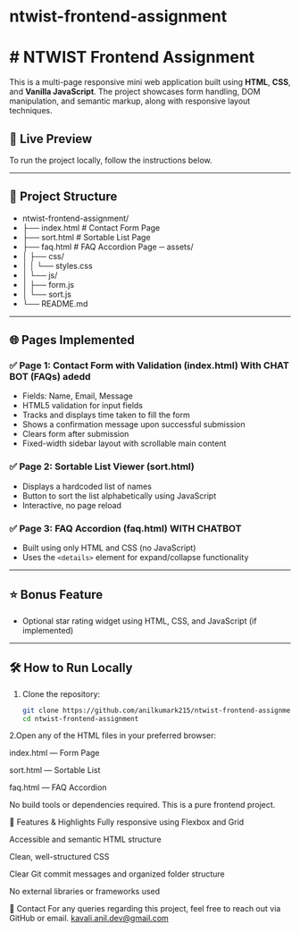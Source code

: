 # ntwist-frontend-assignment
# # NTWIST Frontend Assignment

This is a multi-page responsive mini web application built using **HTML**, **CSS**, and **Vanilla JavaScript**. The project showcases form handling, DOM manipulation, and semantic markup, along with responsive layout techniques.

## 🚀 Live Preview

To run the project locally, follow the instructions below.

---

## 📁 Project Structure

- ntwist-frontend-assignment/
- ├── index.html # Contact Form Page
- ├── sort.html # Sortable List Page
- ├── faq.html # FAQ Accordion Page
─ assets/
- │ ├── css/
- │ │ └── styles.css
- │ └── js/
- │ ├── form.js
- │ └── sort.js
- └── README.md

---

## 🌐 Pages Implemented

### ✅ Page 1: Contact Form with Validation (index.html) With CHAT BOT (FAQs) adedd

- Fields: Name, Email, Message
- HTML5 validation for input fields
- Tracks and displays time taken to fill the form
- Shows a confirmation message upon successful submission
- Clears form after submission
- Fixed-width sidebar layout with scrollable main content

### ✅ Page 2: Sortable List Viewer (sort.html)

- Displays a hardcoded list of names
- Button to sort the list alphabetically using JavaScript
- Interactive, no page reload

### ✅ Page 3: FAQ Accordion (faq.html)  WITH CHATBOT 

- Built using only HTML and CSS (no JavaScript)
- Uses the `<details>` element for expand/collapse functionality

---

## ⭐ Bonus Feature

- Optional star rating widget using HTML, CSS, and JavaScript (if implemented)

---

## 🛠️ How to Run Locally

1. Clone the repository:
   ```bash
   git clone https://github.com/anilkumark215/ntwist-frontend-assignment.git
   cd ntwist-frontend-assignment

2.Open any of the HTML files in your preferred browser:

index.html — Form Page

sort.html — Sortable List

faq.html — FAQ Accordion

No build tools or dependencies required. This is a pure frontend project.   

🧩 Features & Highlights
Fully responsive using Flexbox and Grid

Accessible and semantic HTML structure

Clean, well-structured CSS

Clear Git commit messages and organized folder structure

No external libraries or frameworks used

📧 Contact
For any queries regarding this project, feel free to reach out via GitHub or email. kavali.anil.dev@gmail.com
